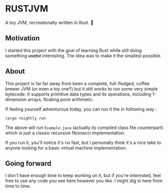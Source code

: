 # RUSTJVM

A toy JVM, recreationally written in Rust. :crab: 

## Motivation

I started this project with the goal of learning Rust while still doing something  ~~_useful_~~ interesting. The idea was to make it the smallest possible.

## About

This project is far far away from been a complete, full-fledged, coffee brewer JVM (or even a toy one?) but it still _works_ to run some very simple bytecode. It supports primitive data types and its operations, including 1-dimension arrays, floating point arithmetic.

If feeling yourself adventurous today, you can run it the in following way :

`cargo +nightly run`

The above will run `Example.java` (actually its compiled class file counterpart) which is just a classic recursive fibonacci implementation. 

If you run it, you'll notice it's no fast, but I personally think it's a nice take to anyone looking for a basic virtual machine implementation.

## Going forward

I don't have enough time to keep working on it, but if you're interested, feel free to use any code you see here however you like. I might dig in here from time to time.
